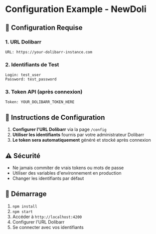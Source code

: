 # Configuration Example - NewDoli

## 🔧 **Configuration Requise**

### **1. URL Dolibarr**
```
URL: https://your-dolibarr-instance.com
```

### **2. Identifiants de Test**
```
Login: test_user
Password: test_password
```

### **3. Token API (après connexion)**
```
Token: YOUR_DOLIBARR_TOKEN_HERE
```

## 📝 **Instructions de Configuration**

1. **Configurer l'URL Dolibarr** via la page `/config`
2. **Utiliser les identifiants** fournis par votre administrateur Dolibarr
3. **Le token sera automatiquement** généré et stocké après connexion

## ⚠️ **Sécurité**

- Ne jamais commiter de vrais tokens ou mots de passe
- Utiliser des variables d'environnement en production
- Changer les identifiants par défaut

## 🚀 **Démarrage**

1. `npm install`
2. `npm start`
3. Accéder à `http://localhost:4200`
4. Configurer l'URL Dolibarr
5. Se connecter avec vos identifiants
